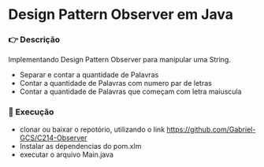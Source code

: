 # Design Pattern Observer em Java

### 👉 Descrição
Implementando Design Pattern Observer para manipular uma String.
- Separar e contar a quantidade de Palavras
- Contar a quantidade de Palavras com numero par de letras
- Contar a quantidade de Palavras que começam com letra maiuscula

### 🚀 Execução

- clonar ou baixar o repotório, utilizando o link https://github.com/Gabriel-GCS/C214-Observer
- Instalar as dependencias do pom.xlm
- executar o arquivo Main.java